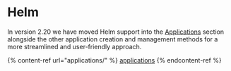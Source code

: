 # Helm

In version 2.20 we have moved Helm support into the [Applications](applications/) section alongside the other application creation and management methods for a more streamlined and user-friendly approach.

{% content-ref url="applications/" %}
[applications](applications/)
{% endcontent-ref %}
